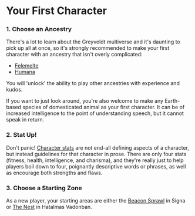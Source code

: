 # Your First Character

### 1. Choose an Ancestry
There's a lot to learn about the Greyveldt multiverse and it's daunting to pick up all at once, so it's strongly recommended to make your first character with an ancestry that isn't overly complicated:

- [Felemelte](../people/felemelte.md)
- [Humana](../people/humana.md)

You will 'unlock' the ability to play other ancestries with experience and kudos.

If you want to just look around, you're also welcome to make any Earth-based species of domesticated animal as your first character. It can be of increased intelligence to the point of understanding speech, but it cannot speak in return.

### 2. Stat Up!
Don't panic! [Character stats](stats.md) are not end-all defining aspects of a character, but instead guidelines for that character in prose. There are only four stats (fitness, health, intelligence, and charisma), and they're really just to help players boil down to four, poignantly descriptive words or phrases, as well as encourage both strengths and flaws.

### 3. Choose a Starting Zone
As a new player, your starting areas are either the [Beacon Sprawl](../places/region/signa/beacon_sprawl.md) in Signa or [The Nest](../places/region/hatalmas_vadonban/nest.md) in Hatalmas Vadonban.
